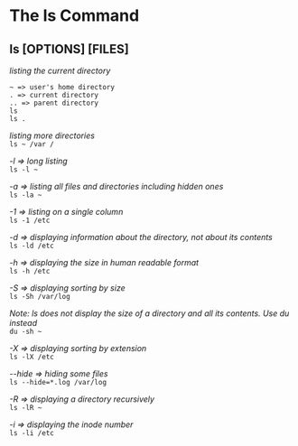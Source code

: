 # The ls Command

## ls [OPTIONS] [FILES]

*listing the current directory*  

`~ => user's home directory`  
`. => current directory`  
`.. => parent directory`  
`ls`  
`ls .`  



*listing more directories*  
`ls ~ /var /`  

*-l => long listing*  
`ls -l ~`  

*-a => listing all files and directories including hidden ones*  
`ls -la ~`  

*-1 => listing on a single column*  
`ls -1 /etc`  

*-d => displaying information about the directory, not about its contents*  
`ls -ld /etc`  

*-h => displaying the size in human readable format*  
`ls -h /etc`  

*-S => displaying sorting by size*  
`ls -Sh /var/log` 

*Note: ls does not display the size of a directory and all its contents. Use du instead*  
`du -sh ~`  

*-X => displaying sorting by extension*  
`ls -lX /etc`  

*--hide => hiding some files*  
`ls --hide=*.log /var/log`  

*-R => displaying a directory recursively*  
`ls -lR ~`  

*-i => displaying the inode number*  
`ls -li /etc`  
